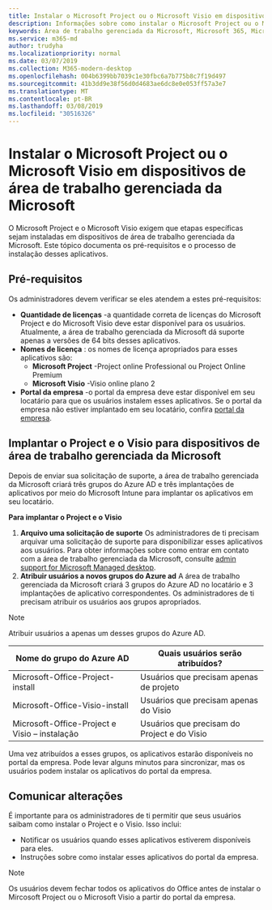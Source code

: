 ```yaml
---
title: Instalar o Microsoft Project ou o Microsoft Visio em dispositivos de área de trabalho gerenciada da Microsoft
description: Informações sobre como instalar o Microsoft Project ou o Microsoft Visio em dispositivos de área de trabalho gerenciada da Microsoft
keywords: Área de trabalho gerenciada da Microsoft, Microsoft 365, Microsoft Project, Microsoft Visio
ms.service: m365-md
author: trudyha
ms.localizationpriority: normal
ms.date: 03/07/2019
ms.collection: M365-modern-desktop
ms.openlocfilehash: 004b6399bb7039c1e30fbc6a7b775b8c7f19d497
ms.sourcegitcommit: 41b3dd9e38f56d0d4683ae6dc8e0e053ff57a3e7
ms.translationtype: MT
ms.contentlocale: pt-BR
ms.lasthandoff: 03/08/2019
ms.locfileid: "30516326"
---
```

# <a name="install-microsoft-project-or-microsoft-visio-on-microsoft-managed-desktop-devices"></a>Instalar o Microsoft Project ou o Microsoft Visio em dispositivos de área de trabalho gerenciada da Microsoft

O Microsoft Project e o Microsoft Visio exigem que etapas específicas sejam instaladas em dispositivos de área de trabalho gerenciada da Microsoft. Este tópico documenta os pré-requisitos e o processo de instalação desses aplicativos.

## <a name="prerequisites"></a>Pré-requisitos

Os administradores devem verificar se eles atendem a estes pré-requisitos:
- **Quantidade de licenças** -a quantidade correta de licenças do Microsoft Project e do Microsoft Visio deve estar disponível para os usuários. Atualmente, a área de trabalho gerenciada da Microsoft dá suporte apenas a versões de 64 bits desses aplicativos. 
- **Nomes de licença** : os nomes de licença apropriados para esses aplicativos são:
    - **Microsoft Project** -Project online Professional ou Project Online Premium
    - **Microsoft Visio** -Visio online plano 2
- **Portal da empresa** -o portal da empresa deve estar disponível em seu locatário para que os usuários instalem esses aplicativos. Se o portal da empresa não estiver implantado em seu locatário, confira [portal da empresa](company-portal.md).

## <a name="deploy-project-and-visio-for-microsoft-managed-desktop-devices"></a>Implantar o Project e o Visio para dispositivos de área de trabalho gerenciada da Microsoft
Depois de enviar sua solicitação de suporte, a área de trabalho gerenciada da Microsoft criará três grupos do Azure AD e três implantações de aplicativos por meio do Microsoft Intune para implantar os aplicativos em seu locatário.  

**Para implantar o Project e o Visio**
1. **Arquivo uma solicitação de suporte** Os administradores de ti precisam arquivar uma solicitação de suporte para disponibilizar esses aplicativos aos usuários. Para obter informações sobre como entrar em contato com a área de trabalho gerenciada da Microsoft, consulte [admin support for Microsoft Managed desktop](../working-with-managed-desktop/admin-support.md).
2. **Atribuir usuários a novos grupos do Azure ad** A área de trabalho gerenciada da Microsoft criará 3 grupos do Azure AD no locatário e 3 implantações de aplicativo correspondentes. Os administradores de ti precisam atribuir os usuários aos grupos apropriados.

>[!NOTE]
>Atribuir usuários a apenas um desses grupos do Azure AD. 

Nome do grupo do Azure AD | Quais usuários serão atribuídos?   
 --- | ---
Microsoft-Office-Project-install | Usuários que precisam apenas de projeto
Microsoft-Office-Visio-install | Usuários que precisam apenas do Visio
Microsoft-Office-Project e Visio – instalação | Usuários que precisam do Project e do Visio

Uma vez atribuídos a esses grupos, os aplicativos estarão disponíveis no portal da empresa. Pode levar alguns minutos para sincronizar, mas os usuários podem instalar os aplicativos do portal da empresa. 

## <a name="communicate-changes"></a>Comunicar alterações
É importante para os administradores de ti permitir que seus usuários saibam como instalar o Project e o Visio. Isso inclui: 
- Notificar os usuários quando esses aplicativos estiverem disponíveis para eles. 
- Instruções sobre como instalar esses aplicativos do portal da empresa.

>[!NOTE]
>Os usuários devem fechar todos os aplicativos do Office antes de instalar o Mircosoft Project ou o Microsoft Visio a partir do portal da empresa. 